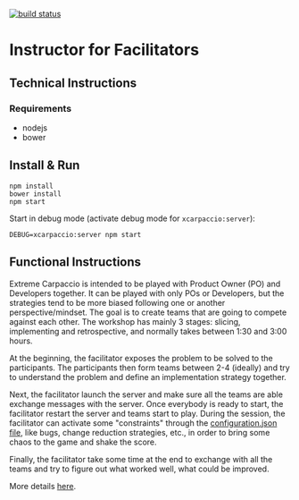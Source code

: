 [![build status](https://travis-ci.org/dlresende/extreme-carpaccio.svg?branch=master)]()

# Instructor for Facilitators

## Technical Instructions

### Requirements
- nodejs
- bower

## Install & Run

```
npm install
bower install
npm start
```
Start in debug mode (activate debug mode for `xcarpaccio:server`):

```
DEBUG=xcarpaccio:server npm start
```

## Functional Instructions
Extreme Carpaccio is intended to be played with Product Owner (PO) and Developers together. It can be played with only POs or Developers, but the strategies tend to be more biased following one or another perspective/mindset. The goal is to create teams that are going to compete against each other. The workshop has mainly 3 stages: slicing, implementing and retrospective, and normally takes between 1:30 and 3:00 hours.

At the beginning, the facilitator exposes the problem to be solved to the participants. The participants then form teams between 2-4 (ideally) and try to understand the problem and define an implementation strategy together.

Next, the facilitator launch the server and make sure all the teams are able exchange messages with the server. Once everybody is ready to start, the facilitator restart the server and teams start to play. During the session, the facilitator can activate some "constraints" through the [configuration.json file](https://github.com/dlresende/extreme-carpaccio/blob/master/server/configuration.json), like bugs, change reduction strategies, etc., in order to bring some chaos to the game and shake the score.

Finally, the facilitator take some time at the end to exchange with all the teams and try to figure out what worked well, what could be improved.

More details [here](https://diegolemos.net/2016/01/07/extreme-carpaccio/).
